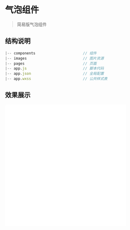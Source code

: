 # 气泡组件

> 简易版气泡组件

## 结构说明

```js
|-- components                      // 组件
|-- images                          // 图片资源
|-- pages                           // 页面
|-- app.js                          // 脚本代码
|-- app.json                        // 全局配置
|-- app.wxss                        // 公共样式表
```

## 效果展示

<img src="https://github.com/Letyou/Blog/blob/master/Components/wechat-app/images/1.gif" width="400" height="400">
